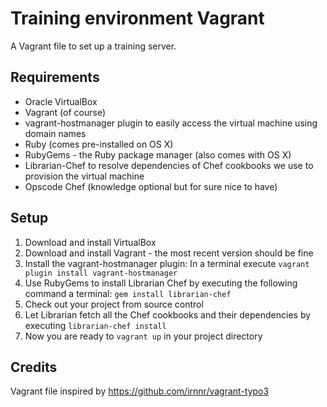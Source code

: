 # Training environment Vagrant

A Vagrant file to set up a training server.

## Requirements

* Oracle VirtualBox
* Vagrant (of course)
* vagrant-hostmanager plugin to easily access the virtual machine using domain names
* Ruby (comes pre-installed on OS X)
* RubyGems - the Ruby package manager (also comes with OS X)
* Librarian-Chef to resolve dependencies of Chef cookbooks we use to provision the virtual machine
* Opscode Chef (knowledge optional but for sure nice to have)


## Setup

1. Download and install VirtualBox
2. Download and install Vagrant - the most recent version should be fine
3. Install the vagrant-hostmanager plugin: In a terminal execute `vagrant plugin install vagrant-hostmanager`
4. Use RubyGems to install Librarian Chef by executing the following command a terminal: `gem install librarian-chef`
5. Check out your project from source control
6. Let Librarian fetch all the Chef cookbooks and their dependencies by executing `librarian-chef install`
7. Now you are ready to `vagrant up` in your project directory


## Credits

Vagrant file inspired by https://github.com/irnnr/vagrant-typo3
